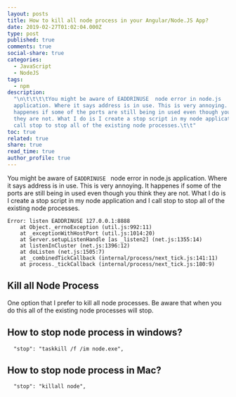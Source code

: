 ```yaml
---
layout: posts
title: How to kill all node process in your Angular/Node.JS App?
date: 2019-02-27T01:02:04.000Z
type: post
published: true
comments: true
social-share: true
categories:
  - JavaScript
  - NodeJS
tags:
  - npm
description:
  "\n\t\t\t\tYou might be aware of EADDRINUSE  node error in node.js
  application. Where it says address is in use. This is very annoying. It
  happenes if some of the ports are still being in used even though you think
  they are not. What I do is I create a stop script in my node application and I
  call stop to stop all of the existing node processes.\t\t"
toc: true
related: true
share: true
read_time: true
author_profile: true
---
```


<p><!-- wp:paragraph --></p>
<p>You might be aware of <code>EADDRINUSE </code> node error in node.js application. Where it says address is in use. This is very annoying. It happenes if some of the ports are still being in used even though you think they are not. What I do is I create a stop script in my node application and I call stop to stop all of the existing node processes.</p>
<p><!-- /wp:paragraph --></p>
<p><!-- wp:code --></p>
<pre class="wp-block-code"><code>Error: listen EADDRINUSE 127.0.0.1:8888
    at Object._errnoException (util.js:992:11)
    at _exceptionWithHostPort (util.js:1014:20)
    at Server.setupListenHandle [as _listen2] (net.js:1355:14)
    at listenInCluster (net.js:1396:12)
    at doListen (net.js:1505:7)
    at _combinedTickCallback (internal/process/next_tick.js:141:11)
    at process._tickCallback (internal/process/next_tick.js:180:9)
</code></pre>
<p><!-- /wp:code --></p>
<p><!-- wp:heading --></p>
<h2><a href="https://gist.github.com/roopkt/2c6b56692081077dbce664eb16104813#kill-all-node-process"></a>Kill all Node Process</h2>
<p><!-- /wp:heading --></p>
<p><!-- wp:paragraph --></p>
<p>One option that I prefer to kill all node processes. Be aware that when you do this all of the existing node processes will stop.</p>
<p><!-- /wp:paragraph --></p>
<p><!-- wp:heading --></p>
<h2><a href="https://gist.github.com/roopkt/2c6b56692081077dbce664eb16104813#how-to-stop-node-process-in-windows"></a>How to stop node process in windows?</h2>
<p><!-- /wp:heading --></p>
<p><!-- wp:code --></p>
<pre class="wp-block-code"><code>  "stop": "taskkill /f /im node.exe",
</code></pre>
<p><!-- /wp:code --></p>
<p><!-- wp:heading --></p>
<h2><a href="https://gist.github.com/roopkt/2c6b56692081077dbce664eb16104813#how-to-stop-node-process-in-mac"></a>How to stop node process in Mac?</h2>
<p><!-- /wp:heading --></p>
<p><!-- wp:code --></p>
<pre class="wp-block-code"><code>  "stop": "killall node",</code></pre>
<p><!-- /wp:code --></p>
